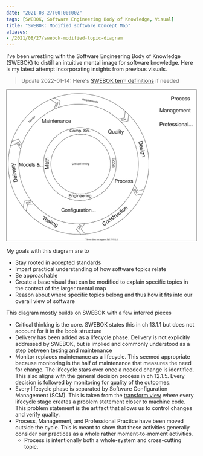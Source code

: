 ```yaml
---
date: "2021-08-27T00:00:00Z"
tags: [SWEBOK, Software Engineering Body of Knowledge, Visual]
title: "SWEBOK: Modified software Concept Map"
aliases:
- /2021/08/27/swebok-modified-topic-diagram
---
```


I've been wrestling with the Software Engineering Body of Knowledge (SWEBOK) to distill an intuitive mental image for software knowledge.
Here is my latest attempt incorporating insights from previous visuals.
<!--more-->

> Update 2022-01-14: Here's [SWEBOK term definitions](../../posts/2022/2022-01-14-SWEBOK-term-definitions.md) if needed

![Topic Diagram](../../../static/post-media/SWEBOK/topic-hierarchy-slim-cycle-separate-process.drawio.svg)

My goals with this diagram are to
- Stay rooted in accepted standards
- Impart practical understanding of how software topics relate
- Be approachable
- Create a base visual that can be modified to explain specific topics in the context of the larger mental map
- Reason about where specific topics belong and thus how it fits into our overall view of software

This diagram mostly builds on SWEBOK with a few inferred pieces 
- Critical thinking is the core. SWEBOK states this in ch 13.1.1 but does not account for it in the book structure
- Delivery has been added as a lifecycle phase. Delivery is not explicitly addressed by SWEBOK, but is implied and commonly understood as a step between testing and maintenance
- Monitor replaces maintenance as a lifecycle. This seemed appropriate because monitoring is the half of maintenance that measures the need for change. The lifecycle stars over once a needed change is identified. This also aligns with the general decision process in ch 12.1.5. Every decision is followed by monitoring for quality of the outcomes.
- Every lifecycle phase is separated by Software Configuration Management (SCM). This is taken from the [transform view](./2021-08-20-SWEBOK-transform-SCM.md) where every lifecycle stage creates a problem statement closer to machine code. This problem statement is the artifact that allows us to control changes and verify quality.
- Process, Management, and Professional Practice have been moved outside the cycle. This is meant to show that these activities generally consider our practices as a whole rather moment-to-moment activities.
  - Process is intentionally both a whole-system and cross-cutting topic. 
